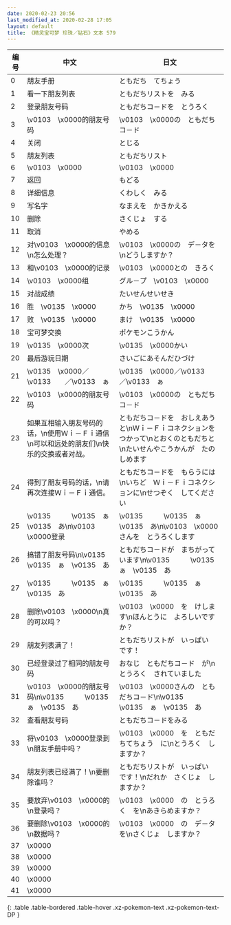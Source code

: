 ```yaml
---
date: 2020-02-23 20:56
last_modified_at: 2020-02-28 17:05
layout: default
title: 《精灵宝可梦 珍珠／钻石》文本 579
---
```

| 编号 | 中文 | 日文 |
| ---- | ---- | ---- |
| 0 | 朋友手册 | ともだち　てちょう |
| 1 | 看一下朋友列表 | ともだちリストを　みる |
| 2 | 登录朋友号码 | ともだちコ－ドを　とうろく |
| 3 | \v0103　\x0000的朋友号码 | \v0103　\x0000の　ともだちコ－ド |
| 4 | 关闭 | とじる |
| 5 | 朋友列表 | ともだちリスト |
| 6 | \v0103　\x0000 | \v0103　\x0000 |
| 7 | 返回 | もどる |
| 8 | 详细信息 | くわしく　みる |
| 9 | 写名字 | なまえを　かきかえる |
| 10 | 删除 | さくじょ　する |
| 11 | 取消 | やめる |
| 12 | 对\v0103　\x0000的信息\n怎么处理？ | \v0103　\x0000の　デ－タを\nどうしますか？ |
| 13 | 和\v0103　\x0000的记录 | \v0103　\x0000との　きろく |
| 14 | \v0103　\x0000组 | グル－プ　\v0103　\x0000 |
| 15 | 对战成绩 | たいせんせいせき |
| 16 | 胜　\v0135　\x0000 | かち　\v0135　\x0000 |
| 17 | 败　\v0135　\x0000 | まけ　\v0135　\x0000 |
| 18 | 宝可梦交换 | ポケモンこうかん |
| 19 | \v0135　\x0000次 | \v0135　\x0000かい |
| 20 | 最后游玩日期 | さいごにあそんだひづけ |
| 21 | \v0135　\x0000／\v0133　　／\v0133　ぁ | \v0135　\x0000／\v0133　　／\v0133　ぁ |
| 22 | \v0103　\x0000的朋友号码 | \v0103　\x0000の　ともだちコ－ド |
| 23 | 如果互相输入朋友号码的话，\n使用Ｗｉ－Ｆｉ通信\n可以和远处的朋友们\n快乐的交换或者对战。 | ともだちコ－ドを　おしえあうと\nＷｉ－Ｆｉコネクションを　つかって\nとおくのともだちと\nたいせんやこうかんが　たのしめます |
| 24 | 得到了朋友号码的话，\n请再次连接Ｗｉ－Ｆｉ通信。 | ともだちコ－ドを　もらうには\nいちど　Ｗｉ－Ｆｉコネクションに\nせつぞく　してください |
| 25 | \v0135　　　\v0135　ぁ　\v0135　あ\n\v0103　\x0000登录 | \v0135　　　\v0135　ぁ　\v0135　あ\n\v0103　\x0000さんを　とうろくします |
| 26 | 搞错了朋友号码\n\v0135　　　\v0135　ぁ　\v0135　あ | ともだちコ－ドが　まちがっています\n\v0135　　　\v0135　ぁ　\v0135　あ |
| 27 | \v0135　　　\v0135　ぁ　\v0135　あ | \v0135　　　\v0135　ぁ　\v0135　あ |
| 28 | 删除\v0103　\x0000\n真的可以吗？ | \v0103　\x0000　を　けします\nほんとうに　よろしいですか？ |
| 29 | 朋友列表满了！ | ともだちリストが　いっぱい　です！ |
| 30 | 已经登录过了相同的朋友号码 | おなじ　ともだちコ－ド　が\nとうろく　されていました |
| 31 | \v0103　\x0000的朋友号码\n\v0135　　　\v0135　ぁ　\v0135　あ | \v0103　\x0000さんの　ともだちコ－ド\n\v0135　　　\v0135　ぁ　\v0135　あ |
| 32 | 查看朋友号码 | ともだちコ－ドをみる |
| 33 | 将\v0103　\x0000登录到\n朋友手册中吗？ | \v0103　\x0000　を　ともだちてちょう　に\nとうろく　しますか？ |
| 34 | 朋友列表已经满了！\n要删除谁吗？ | ともだちリストが　いっぱい　です！\nだれか　さくじょ　しますか？ |
| 35 | 要放弃\v0103　\x0000的\n登录吗？ | \v0103　\x0000　の　とうろく　を\nあきらめますか？ |
| 36 | 要删除\v0103　\x0000的\n数据吗？ | \v0103　\x0000　の　デ－タを\nさくじょ　しますか？ |
| 37 | \x0000 |  |
| 38 | \x0000 |  |
| 39 | \x0000 |  |
| 40 | \x0000 |  |
| 41 | \x0000 |  |
{: .table .table-bordered .table-hover .xz-pokemon-text .xz-pokemon-text-DP }